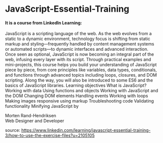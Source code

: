 # JavaScript-Essential-Training

#### It is a course from LinkedIn Learning:


JavaScript is a scripting language of the web. As the web evolves from a static to a dynamic environment, technology focus is shifting from static markup and styling—frequently handled by content management systems or automated scripts—to dynamic interfaces and advanced interaction. Once seen as optional, JavaScript is now becoming an integral part of the web, infusing every layer with its script.  Through practical examples and mini-projects, this course helps you build your understanding of JavaScript piece by piece, from core principles like variables, data types, conditionals, and functions through advanced topics including loops, closures, and DOM scripting. Along the way, you will also be introduced to some ES6 and the basics of JavaScript libraries. Learning objectives What is JavaScript? Working with data Using functions and objects Working with JavaScript and the DOM Changing DOM elements Handling events Working with loops Making images responsive using markup Troubleshooting code Validating functionality Minifying JavaScript
by

Morten Rand-Hendriksen <br>
Web Designer and Developer

source: https://www.linkedin.com/learning/javascript-essential-training-3/how-to-use-the-exercise-files?u=2105105
